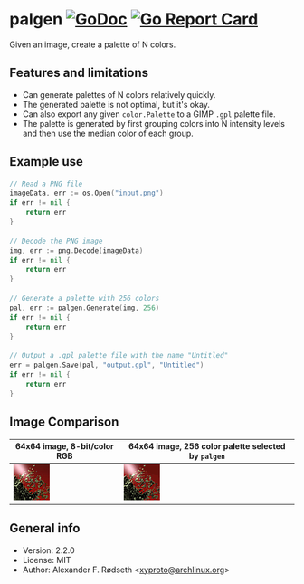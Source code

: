 # palgen [![GoDoc](https://godoc.org/github.com/xyproto/palgen?status.svg)](http://godoc.org/github.com/xyproto/palgen) [![Go Report Card](https://goreportcard.com/badge/github.com/xyproto/palgen)](https://goreportcard.com/report/github.com/xyproto/palgen)

Given an image, create a palette of N colors.

## Features and limitations

* Can generate palettes of N colors relatively quickly.
* The generated palette is not optimal, but it's okay.
* Can also export any given `color.Palette` to a GIMP `.gpl` palette file.
* The palette is generated by first grouping colors into N intensity levels and then use the median color of each group.

## Example use

```go
// Read a PNG file
imageData, err := os.Open("input.png")
if err != nil {
	return err
}

// Decode the PNG image
img, err := png.Decode(imageData)
if err != nil {
	return err
}

// Generate a palette with 256 colors
pal, err := palgen.Generate(img, 256)
if err != nil {
	return err
}

// Output a .gpl palette file with the name "Untitled"
err = palgen.Save(pal, "output.gpl", "Untitled")
if err != nil {
	return err
}
```

## Image Comparison

| 64x64 image, 8-bit/color RGB  | 64x64 image, 256 color palette selected by `palgen` |
| --------------------------------- | -------------------------------- |
| ![png](testdata/splash.png)      | ![png](testdata/splash256.png)   |

## General info

* Version: 2.2.0
* License: MIT
* Author: Alexander F. Rødseth &lt;xyproto@archlinux.org&gt;
